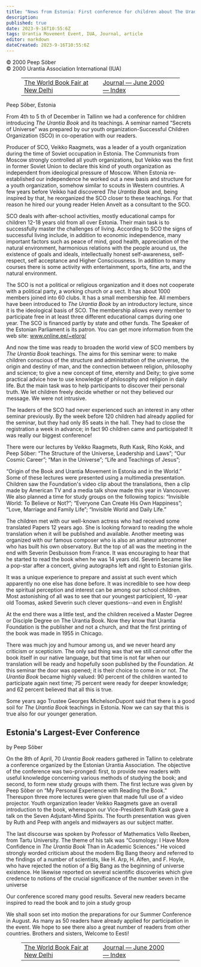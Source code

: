 ```yaml
---
title: "News from Estonia: First conference for children about The Urantia Book"
description: 
published: true
date: 2023-9-16T10:55:6Z
tags: Urantia Movement Event, IUA, Journal, article
editor: markdown
dateCreated: 2023-9-16T10:55:6Z
---
```


<p class="v-card v-sheet theme--light grey lighten-3 px-2">© 2000 Peep Söber<br>© 2000 Urantia Association International (IUA)</p>
<figure class="table chapter-navigator">
  <table>
    <tbody>
      <tr>
        <td>
        <a href="/en/article/Bhagavan_Buritz/The_World_Book_Fair_at_New_Delhi">
          <span class="mdi mdi-arrow-left-drop-circle"></span><span class="pl-2">The World Book Fair at New Delhi</span>
        </a>
        </td>
        <td>
        <a href="/en/index/articles_iua_journal#journal-june-2000">
          <span class="mdi mdi-book-open-variant"></span><span class="pl-2">Journal — June 2000 — Index</span>
        </a>
        </td>
        <td>
        </td>
      </tr>
    </tbody>
  </table>
</figure>


Peep Sõber, Estonia

From 4th to 5 th of December in Tallinn we had a conference for children introducing _The Urantia Book_ and its teachings. A seminar named “Secrets of Universe” was prepared by our youth organization-Successful Children Organization (SCO) in co-operation with our readers.

Producer of SCO, Veikko Raagmets, was a leader of a youth organization during the time of Soviet occupation in Estonia. The Communists from Moscow strongly controlled all youth organizations, but Veikko was the first in former Soviet Union to declare this kind of youth organization as independent from ideological pressure of Moscow. When Estonia re-established our independence he worked out a new basis and structure for a youth organization, somehow similar to scouts in Western countries. A few years before Veikko had discovered _The Urantia Book_ and, being inspired by that, he reorganized the SCO closer to these teachings. For that reason he hired our young reader Helen Anvelt as a consultant to the SCO.

SCO deals with after-school activities, mostly educational camps for children 12-18 years old from all over Estonia. Their main task is to successfully master the challenges of living. According to SCO the signs of successful living include, in addition to economic independence, many important factors such as peace of mind, good health, appreciation of the natural environment, harmonious relations with the people around us, the existence of goals and ideals, intellectually honest self-awareness, self-respect, self acceptance and Higher Consciousness. In addition to many courses there is some activity with entertainment, sports, fine arts, and the natural environment.

The SCO is not a political or religious organization and it does not cooperate with a political party, a working church or a sect. It has about 1000 members joined into 60 clubs. It has a small membership fee. All members have been introduced to _The Urantia Book_ by an introductory lecture, since it is the ideological basis of SCO. The membership allows every member to participate free in at least three different educational camps during one year. The SCO is financed partly by state and other funds. The Speaker of the Estonian Parliament is its patron. You can get more information from the web site: www.online.ee/~elorg/

And now the time was ready to broaden the world view of SCO members by _The Urantia Book_ teachings. The aims for this seminar were: to make children conscious of the structure and administration of the universe, the origin and destiny of man, and the connection between religion, philosophy and science; to give a new concept of time, eternity and Deity; to give some practical advice how to use knowledge of philosophy and religion in daily life. But the main task was to help participants to discover their personal truth. We let children freely decide whether or not they believed our message. We were not intrusive.

The leaders of the SCO had never experienced such an interest in any other seminar previously. By the week before 120 children had already applied for the seminar, but they had only 85 seats in the hall. They had to close the registration a week in advance; in fact 90 children came and participated! It was really our biggest conference!

There were our lectures by Veikko Raagmets, Ruth Kask, Riho Kokk, and Peep Sõber: “The Structure of the Universe, Leadership and Laws”; “Our Cosmic Career”; “Man in the Universe”; “Life and Teachings of Jesus”;

“Origin of the Book and Urantia Movement in Estonia and in the World.” Some of these lectures were presented using a multimedia presentation. Children saw the Foundation's video clip about the translations, then a clip made by American TV and a media talk show made this year in Vancouver. We also planned a time for study groups on the following topics: “Invisible World: To Believe or Not?”; “Everyone Can Create His Own Happiness”; “Love, Marriage and Family Life”; “Invisible World and Daily Life.”

The children met with our well-known actress who had received some translated Papers 12 years ago. She is looking forward to reading the whole translation when it will be published and available. Another meeting was organized with our famous composer who is also an amateur astronomer who has built his own observatory. But the top of all was the meeting in the end with Severin Desbuisson from France. It was encouraging to hear that he started to read the book when he was 14 years old. Severin became like a pop-star after a concert, giving autographs left and right to Estonian girls.

It was a unique experience to prepare and assist at such event which apparently no one else has done before. It was incredible to see how deep the spiritual perception and interest can be among our school children. Most astonishing of all was to see that our youngest participient, 10 -year old Toomas, asked Severin such clever questions--and even in English!

At the end there was a little test, and the children received a Master Degree or Disciple Degree on The Urantia Book. Now they know that Urantia Foundation is the publisher and not a church, and that the first printing of the book was made in 1955 in Chicago.

There was much joy and humour among us, and we never heard any criticism or scepticism. The only sad thing was that we still cannot offer the book itself in our native language, but that time is not far when our translation will be ready and hopefully soon published by the Foundation. At this seminar the door was opened; it is their choice to come in or not. _The Urantia Book_ became highly valued: 90 percent of the children wanted to participate again next time; 75 percent were ready for deeper knowledge; and 62 percent believed that all this is true.

Some years ago Trustee Georges MichelsonDupont said that there is a good soil for _The Urantia Book_ teachings in Estonia. Now we can say that this is true also for our younger generation.

## Estonia's Largest-Ever Conference

by Peep Sõber

On the 8th of April, 70 _Urantia Book_ readers gathered in Tallinn to celebrate a conference organized by the Estonian Urantia Association. The objective of the conference was two-pronged: first, to provide new readers with useful knowledge concerning various methods of studying the book; and second, to form new study groups with them. The first lecture was given by Peep Sõber on “My Personal Experience with Reading the Book.” Thereupon three more lectures were given that made full use of a video projector. Youth organization leader Veikko Raagmets gave an overall introduction to the book, whereupon our Vice-President Ruth Kask gave a talk on the Seven Adjutant-Mind Spirits. The fourth presentation was given by Ruth and Peep with angels and midwayers as our subject matter.

The last discourse was spoken by Professor of Mathematics Vello Reeben, from Tartu University. The theme of his talk was “Cosmology: I Have More Confidence in _The Urantia Book_ Than in Academic Sciences.” He voiced strongly worded criticism about the modern Big Bang theory and referred to the findings of a number of scientists, like H. Arp, H. Alfen, and F. Hoyle, who have rejected the notion of a Big Bang as the beginning of universe existence. He likewise reported on several scientific discoveries which give credence to notions of the crucial significance of the number seven in the universe

Our conference scored many good results. Several new readers became inspired to read the book and to join a study group

We shall soon set into motion the preparations for our Summer Conference in August. As many as 50 readers have already applied for participation in the event. We hope to see there also a great number of readers from other countries. Brothers and sisters, Welcome to Eesti!

<figure class="table chapter-navigator">
  <table>
    <tbody>
      <tr>
        <td>
        <a href="/en/article/Bhagavan_Buritz/The_World_Book_Fair_at_New_Delhi">
          <span class="mdi mdi-arrow-left-drop-circle"></span><span class="pl-2">The World Book Fair at New Delhi</span>
        </a>
        </td>
        <td>
        <a href="/en/index/articles_iua_journal#journal-june-2000">
          <span class="mdi mdi-book-open-variant"></span><span class="pl-2">Journal — June 2000 — Index</span>
        </a>
        </td>
        <td>
        </td>
      </tr>
    </tbody>
  </table>
</figure>
